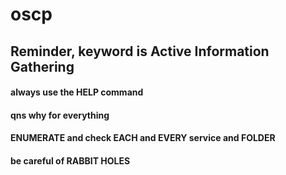 # oscp

## Reminder, keyword is Active Information Gathering
#### always use the HELP command
#### qns why for everything
#### ENUMERATE and check EACH and EVERY service and FOLDER
#### be careful of RABBIT HOLES
